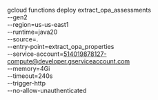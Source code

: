 gcloud functions deploy extract_opa_assessments \
--gen2 \
--region=us-us-east1 \
--runtime=java20 \
--source=. \
--entry-point=extract_opa_properties \
--service-account=514019878127-compute@developer.gserviceaccount.com \
--memory=4Gi \
--timeout=240s \
--trigger-http \
--no-allow-unauthenticated